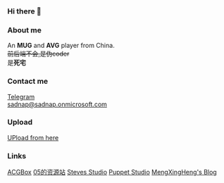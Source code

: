 ### Hi there 👋

### About me
An **MUG** and **AVG** player from China.<br>
~~前后端不会,是伪coder~~<br>
是**死宅**
### Contact me
[Telegram](https://t.me/SadnApChannel)<br>
<sadnap@sadnap.onmicrosoft.com>
### Upload
[UPload from here](https://sadnap-my.sharepoint.com/:f:/g/personal/sadnap_sadnap_onmicrosoft_com/Eiix7kPUTcRImz1SzmkSGbMBW8UhGd5P6fDeN4M-SPQhbg)
### Links
[ACGBox](https://www.ACGBox.link/)  [05的资源站](https://fx05.herokuapp.com/CN/)  [Steves Studio](https://od.steves-studio.ml/)  [Puppet Studio](https://Puppet-studio.ml)
[MengXingHeng's Blog](http://110.40.248.108:8080)
